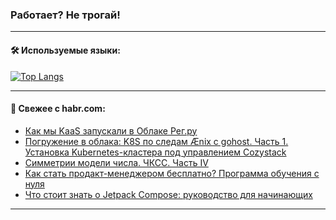 ### Работает? Не трогай!

---
<!--
#### 🛠️ Technical stack:

![Java](https://img.shields.io/badge/Java-informational?logo=Oracle&style=flat&logoColor=white&color=FF4500)
![Kotlin](https://img.shields.io/badge/Kotlin-informational?logo=Kotlin&style=flat&logoColor=white&color=774D97)
![TS](https://img.shields.io/badge/TypeScript-informational?logo=typeScript&style=flat&logoColor=black&color=017acc)
![Python](https://img.shields.io/badge/Python-informational?logo=Python&style=flat&logoColor=black&color=ffdd54) <br>
![Spring](https://img.shields.io/badge/Spring-informational?logo=Spring&style=flat&logoColor=white&color=6DB33F) 
![SpringBoot](https://img.shields.io/badge/SpringBoot-informational?logo=SpringBoot&style=flat&logoColor=white&color=6DB33F)
![Nest](https://img.shields.io/badge/NestJS-informational?logo=NestJS&style=flat&logoColor=white&color=E0234E) 
![NodeJS](https://img.shields.io/badge/NodeJS-informational?logo=node.js&style=flat&logoColor=white&color=70A760)<br>
![PostgreSQL](https://img.shields.io/badge/PostgreSQL-informational?logo=PostgreSQL&style=flat&logoColor=white&color=DAA520)
![MongoDB](https://img.shields.io/badge/MongoDB-informational?logo=MongoDB&style=flat&logoColor=white&color=870000)
![Apache](https://img.shields.io/badge/Apache-informational?logo=apache&style=flat&logoColor=white&color=f74e28)

___ 
-->

#### 🛠️ Используемые языки:

[![Top Langs](https://github-readme-stats-u2qms2cxw-advtsettinggmailcoms-projects.vercel.app/api/top-langs/?username=zloylis&langs_count=10&hide_title=true&title_color=e6edf3&size_weight=0.5&count_weight=0.5&layout=compact&hide_progress=true&hide_border=true&theme=dracula)](https://github.com/zloylis)

<!---


####  :octocat:&nbsp;&nbsp; Статистика:

![GitHub stats](https://github-readme-stats-u2qms2cxw-advtsettinggmailcoms-projects.vercel.app/api?username=zloylis&show_icons=true&hide_border=true&theme=dracula&title_color=e6edf3&include_all_commits=true&count_private=true&hide_rank=false&hide_title=true&rank_icon=github)
-->
---

#### 💬 Свежее с habr.com:

<!-- BLOG-POST-LIST:START -->
- [Как мы KaaS запускали в Облаке Рег.ру](https://habr.com/ru/companies/runity/articles/834722/?utm_source=habrahabr&utm_medium=rss&utm_campaign=834722)
- [Погружение в облака: K8S по следам Ænix с gohost. Часть 1. Установка Kubernetes-кластера под управлением Cozystack](https://habr.com/ru/companies/aenix/articles/834682/?utm_source=habrahabr&utm_medium=rss&utm_campaign=834682)
- [Симметрии модели числа. ЧКСС. Часть IV](https://habr.com/ru/articles/833386/?utm_source=habrahabr&utm_medium=rss&utm_campaign=833386)
- [Как стать продакт-менеджером бесплатно? Программа обучения с нуля](https://habr.com/ru/articles/834670/?utm_source=habrahabr&utm_medium=rss&utm_campaign=834670)
- [Что стоит знать о Jetpack Compose: руководство для начинающих](https://habr.com/ru/companies/clevertec/articles/834052/?utm_source=habrahabr&utm_medium=rss&utm_campaign=834052)
<!-- BLOG-POST-LIST:END -->

---
